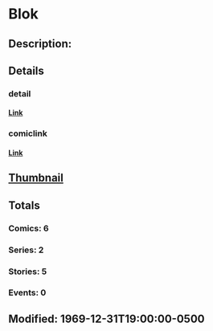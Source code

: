 # Blok
## Description: 
## Details
### detail
#### [Link](http://marvel.com/characters/310/blok?utm_campaign=apiRef&utm_source=225578a89fc76f3d20fbffda5d17a88d)
### comiclink
#### [Link](http://marvel.com/comics/characters/1009201/blok?utm_campaign=apiRef&utm_source=225578a89fc76f3d20fbffda5d17a88d)
## [Thumbnail](http://i.annihil.us/u/prod/marvel/i/mg/b/40/image_not_available.jpg)
## Totals
### Comics: 6
### Series: 2
### Stories: 5
### Events: 0
## Modified: 1969-12-31T19:00:00-0500